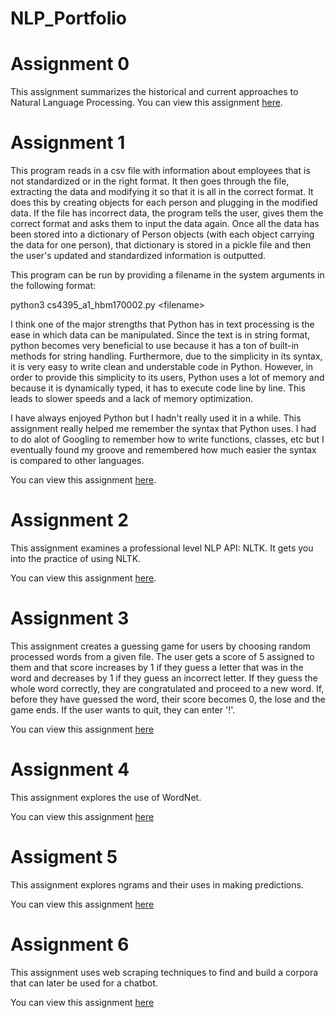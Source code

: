 # NLP_Portfolio

# Assignment 0

This assignment summarizes the historical and current approaches to Natural Language Processing. You can view this assignment [here](https://github.com/hmnmustafa/NLP_Portfolio/blob/main/cs4395_a0_hbm170002.pdf).

# Assignment 1

This program reads in a csv file with information about employees that is not standardized or in the right format. It then goes through the file, extracting the data and modifying it so that it is all in the correct format. It does this by creating objects for each person and plugging in the modified data. If the file has incorrect data, the program tells the user, gives them the correct format and asks them to input the data again. Once all the data has been stored into a dictionary of Person objects (with each object carrying the data for one person), that dictionary is stored in a pickle file and then the user's updated and standardized information is outputted. 

This program can be run by providing a filename in the system arguments in the following format:

python3 cs4395_a1_hbm170002.py \<filename\>

I think one of the major strengths that Python has in text processing is the ease in which data can be manipulated. Since the text is in string format, python becomes very beneficial to use because it has a ton of built-in methods for string handling. Furthermore, due to the simplicity in its syntax, it is very easy to write clean and understable code in Python. 
However, in order to provide this simplicity to its users, Python uses a lot of memory and because it is  dynamically  typed, it has to execute code line by line. This leads to slower speeds and a lack of memory optimization. 

I have always enjoyed Python but I hadn't really used it in a while. This assignment really helped me remember the syntax that Python uses. I had to do alot of Googling to remember how to write functions, classes, etc but I eventually found my groove and remembered how much easier the syntax is compared to other languages.

You can view this assignment [here](https://github.com/hmnmustafa/NLP_Portfolio/blob/main/Assignment1/cs4395_a1_hbm170002.py).

# Assignment 2

This assignment examines a professional level NLP API: NLTK. It gets you into the practice of using NLTK.

You can view this assignment [here](https://github.com/hmnmustafa/NLP_Portfolio/blob/main/CS4395-a2-hbm170002.pdf).

# Assignment 3

This assignment creates a guessing game for users by choosing random processed words from a given file. The user gets a score of 5 assigned to them and that score increases by 1 if they guess a letter that was in the word and decreases by 1 if they guess an incorrect letter. If they guess the whole word correctly, they are congratulated and proceed to a new word. If, before they have guessed the word, their score becomes 0, the lose and the game ends. If the user wants to quit, they can enter '!'. 

You can view this assignment [here](https://github.com/hmnmustafa/NLP_Portfolio/tree/main/Assignment_3)

# Assignment 4

This assignment explores the use of WordNet.

You can view this assignment [here](https://github.com/hmnmustafa/NLP_Portfolio/blob/main/CS4395-a4-hbm170002.pdf)

# Assigment 5

This assignment explores ngrams and their uses in making predictions. 

You can view this assignment [here](https://github.com/hmnmustafa/NLP_Portfolio/tree/main/Assignment%205)

# Assignment 6

This assignment uses web scraping techniques to find and build a corpora that can later be used for a chatbot.

You can view this assignment [here](https://github.com/hmnmustafa/NLP_Portfolio/tree/main/Assignment%206)

